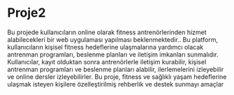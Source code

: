 # Proje2
Bu projede kullanıcıların online olarak fitness antrenörlerinden hizmet alabilecekleri bir web
uygulaması yapılması beklenmektedir.. Bu platform, kullanıcıların kişisel fitness hedeflerine
ulaşmalarına yardımcı olacak antrenman programları, beslenme planları ve iletişim imkanları
sunmalıdır. Kullanıcılar, kayıt olduktan sonra antrenörlerle iletişim kurabilir, kişisel
antrenman programları ve beslenme planları alabilir, ilerlemelerini izleyebilir ve online
dersler izleyebilirler. Bu proje, fitness ve sağlıklı yaşam hedeflerine ulaşmak isteyen kişilere
özelleştirilmiş rehberlik ve destek sunmayı amaçlar
